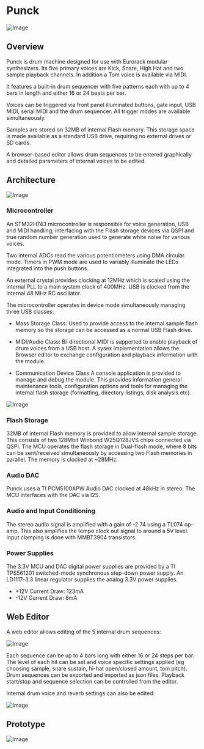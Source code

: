 # Punck
![Image](https://raw.githubusercontent.com/dchwebb/Punck/master/Graphics/Punck_Front.jpg "icon")

Overview
--------

Punck is drum machine designed for use with Eurorack modular synthesizers. Its five primary voices are Kick, Snare, High Hat and two sample playback channels. In addition a Tom voice is available via MIDI.

It features a built-in drum sequencer with five patterns each with up to 4 bars in length and either 16 or 24 beats per bar.

Voices can be triggered via front panel illuminated buttons, gate input, USB MIDI, serial MIDI and the drum sequencer. All trigger modes are available simultaneously.

Samples are stored on 32MB of internal Flash memory. This storage space is made available as a standard USB drive, requiring no external drives or SD cards.

A browser-based editor allows drum sequences to be entered graphically and detailed parameters of internal voices to be edited.


Architecture
------------

![Image](https://raw.githubusercontent.com/dchwebb/Punck/master/Graphics/Punck_Back.jpg "icon")

### Microcontroller

An STM32H743 microcontroller is responsible for voice generation, USB and MIDI handling, interfacing with the Flash storage devices via QSPI and true random number generation used to generate white noise for various voices.

Two internal ADCs read the various potentiometers using DMA circular mode. Timers in PWM mode are used to variably illuminate the LEDs integrated into the push buttons.

An external crystal provides clocking at 12MHz which is scaled using the internal PLL to a main system clock of 400MHz. USB is clocked from the internal 48 MHz RC oscillator.

The microcontroller operates in device mode simultaneously managing three USB classes:

- Mass Storage Class:
Used to provide access to the internal sample flash memory so the storage can be accessed as a normal USB Flash drive.

- MIDI/Audio Class: 
Bi-directional MIDI is supported to enable playback of drum voices from a USB host. A sysex implementation allows the Browser editor to exchange configuration and playback information with the module.

- Communication Device Class
A console application is provided to manage and debug the module. This provides information general maintenance tools, configuration options and tools for managing the internal flash storage (formatting, directory listings, disk analysis etc).

![Image](https://raw.githubusercontent.com/dchwebb/Punck/master/Graphics/serial.png "icon")

### Flash Storage
32MB of internal Flash memory is provided to allow internal sample storage. This consists of two 128Mbit Winbond W25Q128JVS chips connected via QSPI. The MCU operates the flash storage in Dual-flash mode, where 8 bits can be sent/received simultaneously by accessing two Flash memories in parallel. The memory is clocked at ~28MHz.

### Audio DAC
Punck uses a TI PCM5100APW Audio DAC clocked at 48kHz in stereo. The MCU interfaces with the DAC via I2S.

### Audio and Input Conditioning
The stereo audio signal is amplified with a gain of -2.74 using a TL074 op-amp. This also amplifies the tempo clock out signal to around a 5V level. Input clamping is done with MMBT3904 transistors.
### Power Supplies

The 3.3V MCU and DAC digital power supplies are provided by a TI TPS561201 switched-mode synchronous step-down power supply. An LD1117-3.3 linear regulator supplies the analog 3.3V power supplies.

- +12V Current Draw: 123mA
- -12V Current Draw: 8mA

Web Editor
----------

A web editor allows editing of the 5 internal drum sequences:

![Image](https://raw.githubusercontent.com/dchwebb/Punck/master/Graphics/seqedit.png "icon")

Each sequence can be up to 4 bars long with either 16 or 24 steps per bar. The level of each hit can be set and voice specific settings applied (eg choosing sample, snare sustain, hi-hat open/closed amount, tom pitch). Drum sequences can be exported and imported as json files.
Playback start/stop and sequence selection can be controlled from the editor.

Internal drum voice and reverb settings can also be edited:

![Image](https://raw.githubusercontent.com/dchwebb/Punck/master/Graphics/voiceedit.png "icon")



Prototype
---------

![Image](https://raw.githubusercontent.com/dchwebb/Punck/master/Graphics/Punck_Dev.jpg "icon")

